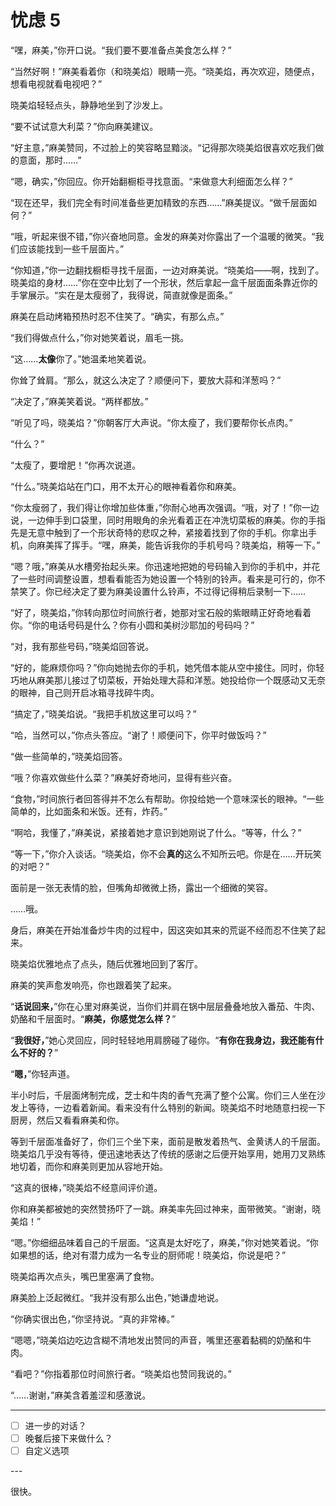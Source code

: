 # 忧虑 5

“嘿，麻美，”你开口说。“我们要不要准备点美食怎么样？”

“当然好啊！”麻美看着你（和晓美焰）眼睛一亮。“晓美焰，再次欢迎，随便点，想看电视就看电视吧？”

晓美焰轻轻点头，静静地坐到了沙发上。

“要不试试意大利菜？”你向麻美建议。

“好主意，”麻美赞同，不过脸上的笑容略显黯淡。“记得那次晓美焰很喜欢吃我们做的意面，那时……”

“嗯，确实，”你回应。你开始翻橱柜寻找意面。“来做意大利细面怎么样？”

“现在还早，我们完全有时间准备些更加精致的东西……”麻美提议。“做千层面如何？”

“哦，听起来很不错，”你兴奋地同意。金发的麻美对你露出了一个温暖的微笑。“我们应该能找到一些千层面片。”

“你知道，”你一边翻找橱柜寻找千层面，一边对麻美说。“晓美焰——啊，找到了。晓美焰的身材……”你在空中比划了一个形状，然后拿起一盒千层面面条靠近你的手掌展示。“实在是太瘦弱了，我得说，简直就像是面条。”

麻美在启动烤箱预热时忍不住笑了。“确实，有那么点。”

“我们得做点什么，”你对她笑着说，眉毛一挑。

“这……**太像**你了。”她温柔地笑着说。

你耸了耸肩。“那么，就这么决定了？顺便问下，要放大蒜和洋葱吗？”

“决定了，”麻美笑着说。“两样都放。”

“听见了吗，晓美焰？”你朝客厅大声说。“你太瘦了，我们要帮你长点肉。”

“什么？”

“太瘦了，要增肥！”你再次说道。

“什么。”晓美焰站在门口，用不太开心的眼神看着你和麻美。

“你太瘦弱了，我们得让你增加些体重，”你耐心地再次强调。“哦，对了！”你一边说，一边伸手到口袋里，同时用眼角的余光看着正在冲洗切菜板的麻美。你的手指先是无意中触到了一个形状奇特的悲叹之种，紧接着找到了你的手机。你拿出手机，向麻美挥了挥手。“嘿，麻美，能告诉我你的手机号吗？晓美焰，稍等一下。”

“嗯？哦，”麻美从水槽旁抬起头来。你迅速地把她的号码输入到你的手机中，并花了一些时间调整设置，想看看能否为她设置一个特别的铃声。看来是可行的，你不禁笑了。你已经决定了要为麻美设置什么铃声，不过得记得稍后录制一下……

“好了，晓美焰，”你转向那位时间旅行者，她那对宝石般的紫眼睛正好奇地看着你。“你的电话号码是什么？你有小圆和美树沙耶加的号码吗？”

“对，我有那些号码，”晓美焰回答说。

“好的，能麻烦你吗？”你向她抛去你的手机，她凭借本能从空中接住。同时，你轻巧地从麻美那儿接过了切菜板，开始处理大蒜和洋葱。她投给你一个既感动又无奈的眼神，自己则开启冰箱寻找碎牛肉。

“搞定了，”晓美焰说。“我把手机放这里可以吗？”

“哈，当然可以，”你点头答应。“谢了！顺便问下，你平时做饭吗？”

“做一些简单的，”晓美焰回答。

“哦？你喜欢做些什么菜？”麻美好奇地问，显得有些兴奋。

“食物，”时间旅行者回答得并不怎么有帮助。你投给她一个意味深长的眼神。“一些简单的，比如面条和米饭。还有，炸药。”

“啊哈，我懂了，”麻美说，紧接着她才意识到她刚说了什么。“等等，什么？”

“等一下，”你介入谈话。“晓美焰，你不会**真的**这么不知所云吧。你是在……开玩笑的对吧？”

面前是一张无表情的脸，但嘴角却微微上扬，露出一个细微的笑容。

……哦。

身后，麻美在开始准备炒牛肉的过程中，因这突如其来的荒诞不经而忍不住笑了起来。

晓美焰优雅地点了点头，随后优雅地回到了客厅。

麻美的笑声愈发响亮，你也跟着笑了起来。

“**话说回来，**”你在心里对麻美说，当你们并肩在锅中层层叠叠地放入番茄、牛肉、奶酪和千层面时。“**麻美，你感觉怎么样？**”

“**我很好，**”她心灵回应，同时轻轻地用肩膀碰了碰你。“**有你在我身边，我还能有什么不好的？**”

“**嗯，**”你轻声道。

半小时后，千层面烤制完成，芝士和牛肉的香气充满了整个公寓。你们三人坐在沙发上等待，一边看着新闻。看来没有什么特别的新闻。晓美焰不时地随意扫视一下厨房，然后又看看麻美和你。

等到千层面准备好了，你们三个坐下来，面前是散发着热气、金黄诱人的千层面。晓美焰几乎没有等待，便迅速地表达了传统的感谢之后便开始享用，她用刀叉熟练地切着，而你和麻美则更加从容地开始。

“这真的很棒，”晓美焰不经意间评价道。

你和麻美都被她的突然赞扬吓了一跳。麻美率先回过神来，面带微笑。“谢谢，晓美焰！”

“嗯。”你细细品味着自己的千层面。“这真是太好吃了，麻美，”你对她笑着说。“你如果想的话，绝对有潜力成为一名专业的厨师呢！晓美焰，你说是吧？”

晓美焰再次点头，嘴巴里塞满了食物。

麻美脸上泛起微红。“我并没有那么出色，”她谦虚地说。

“你确实很出色，”你坚持说。“真的非常棒。”

“嗯嗯，”晓美焰边吃边含糊不清地发出赞同的声音，嘴里还塞着黏稠的奶酪和牛肉。

“看吧？”你指着那位时间旅行者。“晓美焰也赞同我说的。”

“……谢谢，”麻美含着羞涩和感激说。

---

- [ ] 进一步的对话？
- [ ] 晚餐后接下来做什么？
- [ ] 自定义选项

---​

很快。
